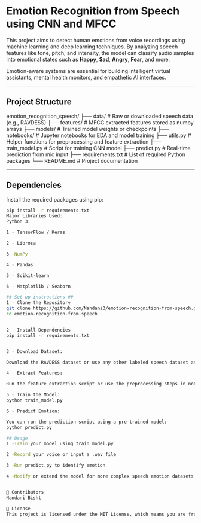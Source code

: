 
#  Emotion Recognition from Speech using CNN and MFCC

This project aims to detect human emotions from voice recordings using machine learning and deep learning techniques. By analyzing speech features like tone, pitch, and intensity, the model can classify audio samples into emotional states such as **Happy**, **Sad**, **Angry**, **Fear**, and more.

Emotion-aware systems are essential for building intelligent virtual assistants, mental health monitors, and empathetic AI interfaces.

---

##  Project Structure

emotion_recognition_speech/
├── data/ # Raw or downloaded speech data (e.g., RAVDESS)
├── features/ # MFCC extracted features stored as numpy arrays
├── models/ # Trained model weights or checkpoints
├── notebooks/ # Jupyter notebooks for EDA and model training
├── utils.py # Helper functions for preprocessing and feature extraction
├── train_model.py # Script for training CNN model
├── predict.py # Real-time prediction from mic input
├── requirements.txt # List of required Python packages
└── README.md # Project documentation


---

##  Dependencies

Install the required packages using pip:

```bash
pip install -r requirements.txt
Major Libraries Used:
Python 3.

1 - TensorFlow / Keras

2 - Librosa

3 -NumPy

4 - Pandas

5 - Scikit-learn

6 - Matplotlib / Seaborn

## Set up instructions ##
1 - Clone the Repository
git clone https://github.com/Nandani3/emotion-recognition-from-speech.git
cd emotion-recognition-from-speech


2 - Install Dependencies
pip install -r requirements.txt


3 - Download Dataset:

Download the RAVDESS dataset or use any other labeled speech dataset and place it inside the data/ directory.

4 - Extract Features:

Run the feature extraction script or use the preprocessing steps in notebooks to convert raw audio into MFCC features.

5 - Train the Model:
python train_model.py

6 - Predict Emotion:

You can run the prediction script using a pre-trained model:
python predict.py

## Usage
1 -Train your model using train_model.py

2 -Record your voice or input a .wav file

3 -Run predict.py to identify emotion

4 -Modify or extend the model for more complex speech emotion datasets


👥 Contributors
Nandani Bisht

📄 License
This project is licensed under the MIT License, which means you are free to use, modify, and distribute it for personal or commercial use.







